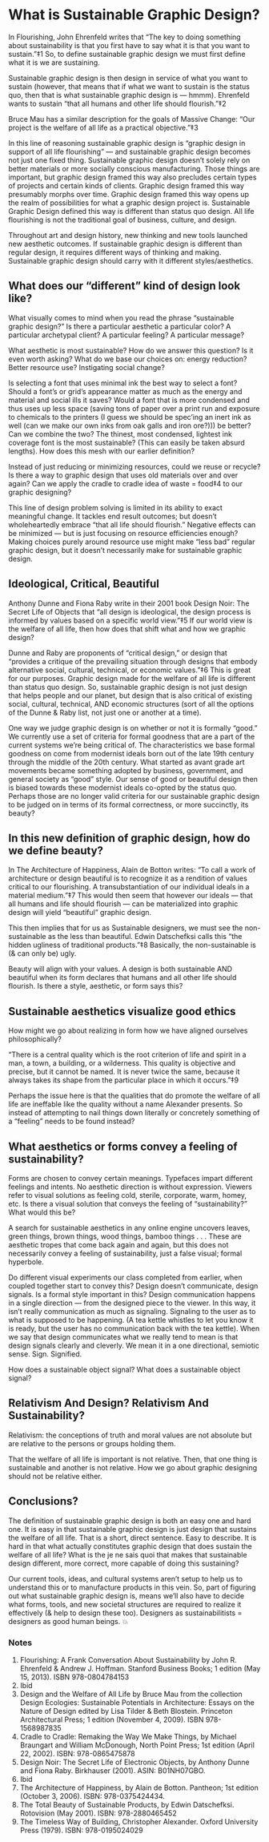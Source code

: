 # What is Sustainable Graphic Design?

In Flourishing, John Ehrenfeld writes that “The key to doing something about sustainability is that you first have to say what it is that you want to sustain.”‡1 So, to define sustainable graphic design we must first define what it is we are sustaining.

Sustainable graphic design is then design in service of what you want to sustain (however, that means that if what we want to sustain is the status quo, then that is what sustainable graphic design is — hmmm). Ehrenfeld wants to sustain “that all humans and other life should flourish.”‡2

Bruce Mau has a similar description for the goals of Massive Change: “Our project is the welfare of all life as a practical objective.”‡3

In this line of reasoning sustainable graphic design is “graphic design in support of all life flourishing” — and sustainable graphic design becomes not just one fixed thing. Sustainable graphic design doesn’t solely rely on better materials or more socially conscious manufacturing. Those things are important, but graphic design framed this way also precludes certain types of projects and certain kinds of clients. Graphic design framed this way presumably morphs over time. Graphic design framed this way opens up the realm of possibilities for what a graphic design project is. Sustainable Graphic Design defined this way is different than status quo design. All life flourishing is not the traditional goal of business, culture, and design.

Throughout art and design history, new thinking and new tools launched new aesthetic outcomes. If sustainable graphic design is different than regular design, it requires different ways of thinking and making. Sustainable graphic design should carry with it different styles/aesthetics.

## What does our “different” kind of design look like?

What visually comes to mind when you read the phrase “sustainable graphic design?” Is there a particular aesthetic a particular color? A particular archetypal client? A particular feeling? A particular message?

What aesthetic is most sustainable? How do we answer this question? Is it even worth asking? What do we base our choices on: energy reduction? Better resource use? Instigating social change?

Is selecting a font that uses minimal ink the best way to select a font? Should a font’s or grid’s appearance matter as much as the energy and material and social ills it saves? Would a font that is more condensed and thus uses up less space (saving tons of paper over a print run and exposure to chemicals to the printers (I guess we should be spec’ing an inert ink as well (can we make our own inks from oak galls and iron ore?))) be better? Can we combine the two? The thinest, most condensed, lightest ink coverage font is the most sustainable? (This can easily be taken absurd lengths). How does this mesh with our earlier definition?

Instead of just reducing or minimizing resources, could we reuse or recycle? Is there a way to graphic design that uses old materials over and over again? Can we apply the cradle to cradle idea of waste = food‡4 to our graphic designing?

This line of design problem solving is limited in its ability to exact meaningful change. It tackles end result outcomes; but doesn’t wholeheartedly embrace “that all life should flourish.” Negative effects can be minimized — but is just focusing on resource efficiencies enough? Making choices purely around resource use might make “less bad” regular graphic design, but it doesn’t necessarily make for sustainable graphic design.

## Ideological, Critical, Beautiful

Anthony Dunne and Fiona Raby write in their 2001 book Design Noir: The Secret Life of Objects that “all design is ideological, the design process is informed by values based on a specific world view.”‡5 If our world view is the welfare of all life, then how does that shift what and how we graphic design?

Dunne and Raby are proponents of “critical design,” or design that “provides a critique of the prevailing situation through designs that embody alternative social, cultural, technical, or economic values.”‡6 This is great for our purposes. Graphic design made for the welfare of all life is different than status quo design. So, sustainable graphic design is not just design that helps people and our planet, but design that is also critical of existing social, cultural, technical, AND economic structures (sort of all the options of the Dunne & Raby list, not just one or another at a time).

One way we judge graphic design is on whether or not it is formally “good.” We currently use a set of criteria for formal goodness that are a part of the current systems we’re being critical of. The characteristics we base formal goodness on come from modernist ideals born out of the late 19th century through the middle of the 20th century. What started as avant grade art movements became something adopted by business, government, and general society as “good” style. Our sense of good or beautiful design then is biased towards these modernist ideals co-opted by the status quo. Perhaps those are no longer valid criteria for our sustainable graphic design to be judged on in terms of its formal correctness, or more succinctly, its beauty?

## In this new definition of graphic design, how do we define beauty?

In The Architecture of Happiness, Alain de Botton writes: “To call a work of architecture or design beautiful is to recognize it as a rendition of values critical to our flourishing. A transubstantiation of our individual ideals in a material medium.”‡7 This would then seem that however our ideals — that all humans and life should flourish — can be materialized into graphic design will yield “beautiful” graphic design.

This then implies that for us as Sustainable designers, we must see the non-sustainable as the less than beautiful. Edwin Datschefksi calls this “the hidden ugliness of traditional products.”‡8 Basically, the non-sustainable is (& can only be) ugly.

Beauty will align with your values. A design is both sustainable AND beautiful when its form declares that humans and all other life should flourish. Is there a style, aesthetic, or form says this?

## Sustainable aesthetics visualize good ethics

How might we go about realizing in form how we have aligned ourselves philosophically?

“There is a central quality which is the root criterion of life and spirit in a man, a town, a building, or a wilderness. This quality is objective and precise, but it cannot be named.  It is never twice the same, because it always takes its shape from the particular place in which it occurs.”‡9

Perhaps the issue here is that the qualities that do promote the welfare of all life are ineffable like the quality without a name Alexander presents. So instead of attempting to nail things down literally or concretely something of a “feeling” needs to be found instead?

## What aesthetics or forms convey a feeling of sustainability?

Forms are chosen to convey certain meanings. Typefaces impart different feelings and intents. No aesthetic direction is without expression. Viewers refer to visual solutions as feeling cold, sterile, corporate, warm, homey, etc. Is there a visual solution that conveys the feeling of “sustainability?” What would this be?

A search for sustainable aesthetics in any online engine uncovers leaves, green things, brown things, wood things, bamboo things . . . These are aesthetic tropes that come back again and again, but this does not necessarily convey a feeling of sustainability, just a false visual; formal hyperbole.

Do different visual experiments our class completed from earlier, when coupled together start to convey this? Design doesn’t communicate, design signals. Is a formal style important in this? Design communication happens in a single direction — from the designed piece to the viewer. In this way, it isn’t really communication as much as signaling. Signaling to the user as to what is supposed to be happening. (A tea kettle whistles to let you know it is ready, but the user has no communication back with the tea kettle). When we say that design communicates what we really tend to mean is that design signals clearly and cleverly. We mean it in a one directional, semiotic sense. Sign. Signified.

How does a sustainable object signal? What does a sustainable object signal?

## Relativism And Design? Relativism And Sustainability?

Relativism: the conceptions of truth and moral values are not absolute but are relative to the persons or groups holding them.

That the welfare of all life is important is not relative. Then, that one thing is sustainable and another is not relative. How we go about graphic designing should not be relative either.

## Conclusions?

The definition of sustainable graphic design is both an easy one and hard one. It is easy in that sustainable graphic design is just design that sustains the welfare of all life. That is a short, direct sentence. Easy to describe. It is hard in that what actually constitutes graphic design that does sustain the welfare of all life? What is the je ne sais quoi that makes that sustainable design different, more correct, more capable of doing this sustaining?

Our current tools, ideas, and cultural systems aren’t setup to help us to understand this or to manufacture products in this vein. So, part of figuring out what sustainable graphic design is, means we’ll also have to decide what forms, tools, and new societal structures are required to realize it effectively (& help to design these too). Designers as sustainabilitists = designers as good human beings. :boom:

### Notes

1. Flourishing: A Frank Conversation About Sustainability by John R. Ehrenfeld & Andrew J. Hoffman. Stanford Business Books; 1 edition (May 15, 2013). ISBN 978-0804784153
2. Ibid
3. Design and the Welfare of All Life by Bruce Mau from the collection Design Ecologies: Sustainable Potentials in Architecture: Essays on the Nature of Design edited by Lisa Tilder & Beth Blostein. Princeton Architectural Press; 1 edition (November 4, 2009). ISBN 978-1568987835
4. Cradle to Cradle: Remaking the Way We Make Things, by Michael Braungart and William McDonough, North Point Press; 1st edition (April 22, 2002). ISBN: 978-0865475878
5. Design Noir: The Secret Life of Electronic Objects, by Anthony Dunne and Fiona Raby. Birkhauser (2001). ASIN: B01NH07GBO.
6. Ibid
7. The Architecture of Happiness, by Alain de Botton. Pantheon; 1st edition (October 3, 2006). ISBN: 978-0375424434.
8. The Total Beauty of Sustainable Products, by Edwin Datschefksi. Rotovision (May 2001). ISBN: 978-2880465452
9. The Timeless Way of Building, Christopher Alexander. Oxford University Press (1979). ISBN: 978-0195024029
